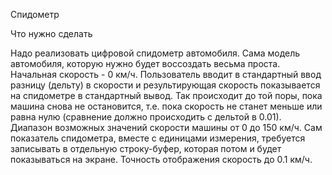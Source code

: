 Спидометр

Что нужно сделать

Надо реализовать цифровой спидометр автомобиля. Сама модель автомобиля, которую нужно будет воссоздать весьма проста. Начальная скорость - 0 км/ч. Пользователь вводит в стандартный ввод разницу (дельту) в скорости и результирующая скорость показывается на спидометре в стандартный вывод. Так происходит до той поры, пока машина снова не остановится, т.е. пока скорость не станет меньше или равна нулю (сравнение должно происходить с дельтой в 0.01). Диапазон возможных значений скорости машины от 0 до 150 км/ч. Сам показатель спидометра, вместе с единицами измерения, требуется записывать в отдельную строку-буфер, которая потом и будет показываться на экране. Точность отображения скорость до 0.1 км/ч.